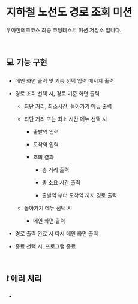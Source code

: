 # 지하철 노선도 경로 조회 미션

우아한테크코스 최종 코딩테스트 미션 저장소 입니다.

<br>

## :computer: 기능 구현

- 메인 화면 출력 및 기능 선택 입력 메시지 출력

- 경로 조회 선택 시, 경로 기준 화면 출력
    
    - 최단 거리, 최소시간, 돌아가기 메뉴 출력
    
    - 최단 거리 또는 최소 시간 메뉴 선택 시

        - 출발역 입력
    
        - 도착역 입력
    
        - 조회 결과
        
          - 총 거리 출력
        
          - 총 소요 시간 출력
        
          - 출발역 부터 도착역 까지 경로 출력
    
    - 돌아가기 메뉴 선택 시
      
      - 메인 화면 출력

- 경로 출력 완료 시 다시 메인 화면 출력
  
- 종료 선택 시, 프로그램 종료

<br>

## :exclamation: 에러 처리

- 